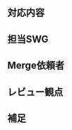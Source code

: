 ## 対応内容

## 担当SWG
<!-- (SWG[1-6]|None) -->

## Merge依頼者
<!-- 個人名記載しないこと。(Assignees参照|SGW[1-6](全員|責任者)|ALL) -->

## レビュー観点
<!--特にレビューをしてほしい点について記述する-->

## 補足

